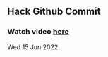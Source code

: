 
 ## Hack Github Commit 
 ### Watch video <a href="https://www.youtube.com">here</a> 
 Wed 15 Jun 2022 
